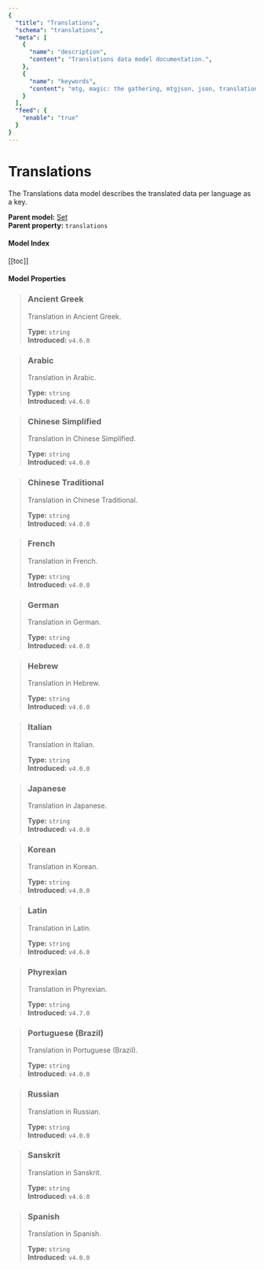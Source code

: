 ```yaml
---
{
  "title": "Translations",
  "schema": "translations",
  "meta": [
    {
      "name": "description",
      "content": "Translations data model documentation.",
    },
    {
      "name": "keywords",
      "content": "mtg, magic: the gathering, mtgjson, json, translations",
    }
  ],
  "feed": {
    "enable": "true"
  }
}
---
```


# Translations

The Translations data model describes the translated data per language as a key.

**Parent model:** [Set](../set/)  
**Parent property:** `translations`  

#### Model Index

<PropertyToggler/>

[[toc]]

#### Model Properties

> ### Ancient Greek  
> Translation in Ancient Greek.  
>
> **Type:** `string`  
> **Introduced:** `v4.6.0`

> ### Arabic  
> Translation in Arabic.  
>
> **Type:** `string`  
> **Introduced:** `v4.6.0`

> ### Chinese Simplified  
> Translation in Chinese Simplified.  
>
> **Type:** `string`  
> **Introduced:** `v4.0.0`

> ### Chinese Traditional  
> Translation in Chinese Traditional.  
>
> **Type:** `string`  
> **Introduced:** `v4.0.0`

> ### French  
> Translation in French.  
>
> **Type:** `string`  
> **Introduced:** `v4.0.0`

> ### German  
> Translation in German.  
>
> **Type:** `string`  
> **Introduced:** `v4.0.0`

> ### Hebrew  
> Translation in Hebrew.  
>
> **Type:** `string`  
> **Introduced:** `v4.6.0`

> ### Italian  
> Translation in Italian.  
>
> **Type:** `string`  
> **Introduced:** `v4.0.0`

> ### Japanese  
> Translation in Japanese.  
>
> **Type:** `string`  
> **Introduced:** `v4.0.0`

> ### Korean  
> Translation in Korean.  
>
> **Type:** `string`  
> **Introduced:** `v4.0.0`

> ### Latin  
> Translation in Latin.  
>
> **Type:** `string`  
> **Introduced:** `v4.6.0`

> ### Phyrexian  
> Translation in Phyrexian.  
>
> **Type:** `string`  
> **Introduced:** `v4.7.0`

> ### Portuguese (Brazil)  
> Translation in Portuguese (Brazil).  
>
> **Type:** `string`  
> **Introduced:** `v4.0.0`

> ### Russian  
> Translation in Russian.  
>
> **Type:** `string`  
> **Introduced:** `v4.0.0`

> ### Sanskrit  
> Translation in Sanskrit.  
>
> **Type:** `string`  
> **Introduced:** `v4.6.0`

> ### Spanish  
> Translation in Spanish.  
>
> **Type:** `string`  
> **Introduced:** `v4.0.0`
